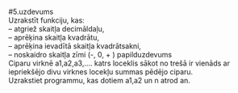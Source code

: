 #5.uzdevums<br>
 Uzrakstīt funkciju, kas:<br>
–        atgriež skaitļa decimāldaļu,<br>
–        aprēķina skaitļa kvadrātu,<br>
–        aprēķina ievadītā skaitļa kvadrātsakni,<br>
–        noskaidro skaitļa zīmi (-, 0, + )
papilduzdevums<br>
Ciparu virknē a1,a2,a3,.... katrs loceklis sākot no trešā ir vienāds ar iepriekšējo divu virknes locekļu summas pēdējo ciparu.<br>
Uzrakstiet programmu, kas dotiem a1,a2 un n atrod an.<br>